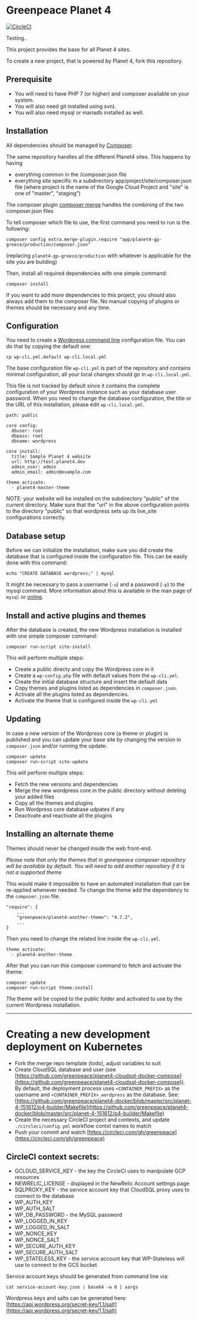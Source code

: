 # Greenpeace Planet 4

 [![CircleCI](https://circleci.com/gh/greenpeace/planet4-base-fork/tree/develop.svg?style=shield)](https://circleci.com/gh/greenpeace/planet4-base-fork/tree/develop)

Testing..

This project provides the base for all Planet 4 sites.

To create a new project, that is powered by Planet 4, fork this repository.

## Prerequisite

-   You will need to have PHP 7 (or higher) and composer available on your system.
-   You will also need git installed
using svn).
-   You will also need mysql or mariadb installed as well.

## Installation
All dependencies should be managed by [Composer](http://getcomposer.org).

The same repository handles all the different Planet4 sites. This happens by having
- everything common in the /composer.json file
- everything site specific in a subdirectory app/project/site/composer.json file
(where project is the name of the Google Cloud Project and "site" is one of "master", "staging")

The composer plugin [composer merge](https://packagist.org/packages/wikimedia/composer-merge-plugin) handles the combining of the two composer.json files

To tell composer which file to use, the first command you need to run is the following:
```
composer config extra.merge-plugin.require "app/planet4-gp-greece/production/composer.json"

```
(replacing `planet4-gp-greece/production` with whatever is applicable for the site you are building)

Then, install all required dependencies with one simple command:
```
composer install
```

If you want to add more dependencies to this project, you should also always
add them to the composer file. No manual copying of plugins or themes should be
necessary and any time.

## Configuration
You need to create a [Wordpress command line](http://wp-cli.org/) configuration file.
You can do that by copying the default one:
```
cp wp-cli.yml.default wp-cli.local.yml
```

The base configuration file `wp-cli.yml` is part of the repository and contains minimal
configuration, all your local changes should go in `wp-cli.local.yml`.

This file is not tracked by default since it contains the complete configuration of
your Wordpress instance such as your database user password. When you need to change
the database configuration, the title or the URL of this
installation, please edit `wp-cli.local.yml`.
```
path: public

core config:
  dbuser: root
  dbpass: root
  dbname: wordpress

core install:
  title: Sample Planet 4 website
  url: http://test.planet4.dev
  admin_user: admin
  admin_email: admin@example.com

theme activate:
  - planet4-master-theme
```

NOTE: your website will be installed on the subdirectory "public" of the current
directory. Make sure that the "url" in the above configuration points to the
directory "public" so that wordpress sets up its live_site configurations correctly.

## Database setup
Before we can initialize the installation, make sure you did create the database
that is configured inside the configuration file. This can be easily done with this
command:
```
echo "CREATE DATABASE wordpress;" | mysql
```
It might be necessary to pass a username (`-u`) and a password (`-p`) to the
mysql command.
More information about this is available in the man page of `mysql` or
[online](https://dev.mysql.com/doc/refman/5.7/en/mysql-command-options.html).


## Install and active plugins and themes
After the database is created, the new Wordpress installation is installed with
one simple composer command:
```
composer run-script site-install
```

This will perform multiple steps:
-   Create a public directy and copy the Wordpress core in it
-   Create a `wp-config.php` file with default values from the `wp-cli.yml`.
-   Create the initial database structure and insert the default data
-   Copy themes and plugins listed as dependencies in `composer.json`.
-   Activate all the plugins listed as dependencies.
-   Activate the theme that is configured inside the `wp-cli.yml`

## Updating
In case a new version of the Wordpress core (a theme or plugin) is published and
you can update your base site by changing the version in `composer.json` and/or
running the update:
```
composer update
composer run-script site-update
```

This will perform multiple steps:
-   Fetch the new versions and dependencies
-   Merge the new wordpress core in the public directory without deleting your added files
-   Copy all the themes and plugins
-   Run Wordpress core database udpates if any
-   Deactivate and reactivate all the plugins

## Installing an alternate theme
Themes should never be changed inside the web front-end.

_Please note that only the themes that in greenpeace composer repository will be
available by default. You will need to add another repository if it is not a
supported theme_

This would make it impossible to have an automated installation that can be
re-applied whenever needed. To change the theme add the dependency to the
`composer.json` file.
```
"require": {
    ...
    "greenpeace/planet4-another-theme": "4.7.2",
    ...
}
```

Then you need to change the related line inside the `wp-cli.yml`.
```
theme activate:
  - planet4-another-theme
```

After that you can run this composer command to fetch and activate the theme:
```
composer update
composer run-script theme:install
```
The theme will be copied to the public folder and activated to use by the current
Wordpress installation.

---

# Creating a new development deployment on Kubernetes

-  Fork the merge repo template (todo), adjust variables to suit
-  Create CloudSQL database and user (see [https://github.com/greenpeace/planet4-cloudsql-docker-compose](https://github.com/greenpeace/planet4-cloudsql-docker-compose)). By default, the deployment process uses `<CONTAINER_PREFIX>` as the username and `<CONTAINER_PREFIX>_wordpress` as the database. See: [https://github.com/greenpeace/planet4-docker/blob/master/src/planet-4-151612/p4-builder/Makefile](https://github.com/greenpeace/planet4-docker/blob/master/src/planet-4-151612/p4-builder/Makefile)
-  Create the necessary CircleCI project and contexts, and update `./circleci/config.yml` workflow contxt names to match
-  Push your commit and watch [https://circleci.com/gh/greenpeace](https://circleci.com/gh/greenpeace)


## CircleCI context secrets:
- GCLOUD_SERVICE_KEY - the key the CircleCI uses to manipulate GCP resources
- NEWRELIC_LICENSE - displayed in the NewRelic Account settings page
- SQLPROXY_KEY - the service account key that CloudSQL proxy uses to connect to the database
- WP_AUTH_KEY
- WP_AUTH_SALT
- WP_DB_PASSWORD - the MySQL password
- WP_LOGGED_IN_KEY
- WP_LOGGED_IN_SALT
- WP_NONCE_KEY
- WP_NONCE_SALT
- WP_SECURE_AUTH_KEY
- WP_SECURE_AUTH_SALT
- WP_STATELESS_KEY - the service account key that WP-Stateless will use to connect to the GCS bucket

Service account keys should be generated from command line via:
```
cat service-account-key.json | base64 -w 0 | xargs
```

Wordpress keys and salts can be generated here: [https://api.wordpress.org/secret-key/1.1/salt](https://api.wordpress.org/secret-key/1.1/salt)
